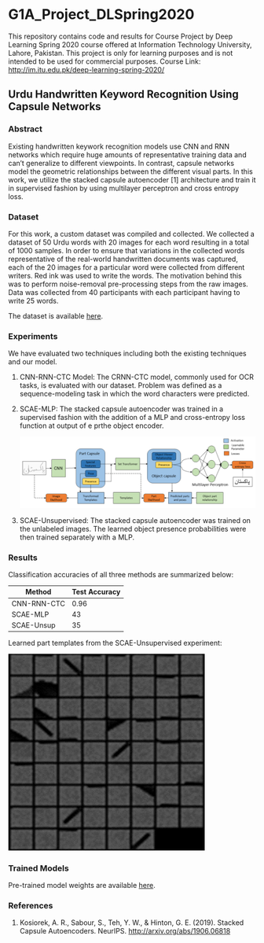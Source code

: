 # G1A_Project_DLSpring2020

This repository contains code and results for Course Project by Deep Learning Spring 2020 course offered at Information Technology University, Lahore, Pakistan. This project is only for learning purposes and is not intended to be used for commercial purposes. Course Link: http://im.itu.edu.pk/deep-learning-spring-2020/

## Urdu Handwritten Keyword Recognition Using Capsule Networks

### Abstract

Existing handwritten keywork recognition models use CNN and RNN networks which require huge
amounts of representative training data and can’t generalize to different viewpoints. In
contrast, capsule networks model the geometric relationships between the different visual parts.
In this work, we utilize the stacked capsule autoencoder \[1\] architecture and train it in supervised
fashion by using multilayer perceptron and cross entropy loss.

### Dataset

For this work, a custom dataset was compiled and collected. We collected a dataset of 50 Urdu words with 20 images for each word resulting in
a total of 1000 samples. In order to ensure that variations in the collected words representative
of the real-world handwritten documents was captured, each of the 20 images for a particular word
were collected from different writers. Red ink was used to write the words. The motivation behind
this was to perform noise-removal pre-processing steps from the raw images. Data was collected
from 40 participants  with each participant having to write 25 words.

The dataset is available
[here](https://drive.google.com/drive/folders/1FjuAX7xHgNSsP1ZxF_EsJIxzdRHrZGDl?usp=sharing).

### Experiments

We have evaluated two techniques including both the existing techniques and our model.

1. CNN-RNN-CTC Model: The CRNN-CTC model, commonly used for OCR tasks, is evaluated with our
   dataset. Problem was defined as a sequence-modeling task in which the word characters were
   predicted.
   
2. SCAE-MLP: The stacked capsule autoencoder was trained in a supervised fashion with 
   the addition of a MLP and cross-entropy loss function at output of e prthe object encoder.
  
   ![](images/architecture.png)

3. SCAE-Unsupervised: The stacked capsule autoencoder was trained on the unlabeled images. The learned
   object presence probabilities were then trained separately with a MLP.
 
### Results
Classification accuracies of all three methods are summarized below:

Method | Test Accuracy
-------|-------------
CNN-RNN-CTC|0.96
SCAE-MLP|43
SCAE-Unsup|35

Learned part templates from the SCAE-Unsupervised experiment:

<img src="images/template.png" width="400" height="400"/>

### Trained Models
Pre-trained model weights are available [here](checkpoints).

### References

1. Kosiorek, A. R., Sabour, S., Teh, Y. W., & Hinton, G. E. (2019). 
Stacked Capsule Autoencoders. NeurIPS. 
http://arxiv.org/abs/1906.06818
